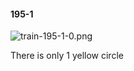 #### 195-1
![train-195-1-0.png](https://github.com/lil-lab/nlvr/raw/master/nlvr/train/images/53/train-195-1-0.png "train-195-1-0.png")

There is only 1 yellow circle
